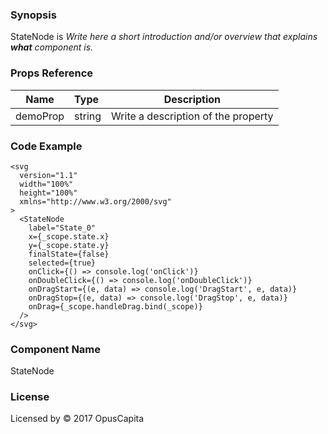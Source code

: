 ### Synopsis

StateNode is 
*Write here a short introduction and/or overview that explains **what** component is.*

### Props Reference

| Name                           | Type                    | Description                                                 |
| ------------------------------ | :---------------------- | ----------------------------------------------------------- |
| demoProp                       | string                  | Write a description of the property                         |

### Code Example

```
<svg
  version="1.1"
  width="100%"
  height="100%"
  xmlns="http://www.w3.org/2000/svg"
>
  <StateNode
    label="State_0"
    x={_scope.state.x}
    y={_scope.state.y}
    finalState={false}
    selected={true}
    onClick={() => console.log('onClick')}
    onDoubleClick={() => console.log('onDoubleClick')}
    onDragStart={(e, data) => console.log('DragStart', e, data)} 
    onDragStop={(e, data) => console.log('DragStop', e, data)} 
    onDrag={_scope.handleDrag.bind(_scope)} 
  />
</svg>

```

### Component Name

StateNode

### License

Licensed by © 2017 OpusCapita

